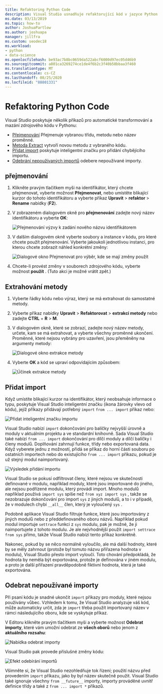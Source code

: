 ```yaml
---
title: Refaktoring Python Code
description: Visual Studio usnadňuje refaktorující kód v jazyce Python přejmenováním identifikátorů, extrakcí metod, přidáním importů a odebráním nepoužívaných importů.
ms.date: 03/13/2019
ms.topic: how-to
author: JoshuaPartlow
ms.author: joshuapa
manager: jillfra
ms.custom: seodec18
ms.workload:
- python
- data-science
ms.openlocfilehash: be93ac7b8bc0659da522abcf6000d97ec05d46b9
ms.sourcegitcommit: a801ca3269274ce1de4f6b2c3f40b58bbaa3f460
ms.translationtype: MT
ms.contentlocale: cs-CZ
ms.lasthandoff: 08/25/2020
ms.locfileid: "88801331"
---
```

# <a name="refactor-python-code"></a>Refaktoring Python Code

Visual Studio poskytuje několik příkazů pro automatické transformování a mazání zdrojového kódu v Pythonu:

- [Přejmenování](#rename) Přejmenuje vybranou třídu, metodu nebo název proměnné.
- [Metoda Extract](#extract-method) vytvoří novou metodu z vybraného kódu.
- [Přidat import](#add-import) poskytuje inteligentní značku pro přidání chybějícího importu.
- [Odebrání nepoužívaných importů](#remove-unused-imports) odebere nepoužívané importy.

## <a name="rename"></a>přejmenování

1. Klikněte pravým tlačítkem myši na identifikátor, který chcete přejmenovat, vyberte možnost **Přejmenovat**, nebo umístěte blikající kurzor do tohoto identifikátoru a vyberte příkaz **Upravit**  >  **refaktor**  >  **Rename** nabídky (**F2**).
2. V zobrazeném dialogovém okně pro **přejmenování** zadejte nový název identifikátoru a vyberte **OK**:

   ![Přejmenování výzvy k zadání nového názvu identifikátorem](media/code-refactor-rename-1.png)

3. V dalším dialogovém okně vyberte soubory a instance v kódu, pro které chcete použít přejmenování. Vyberte jakoukoli jednotlivou instanci, pro kterou chcete zobrazit náhled konkrétní změny:

   ![Dialogové okno Přejmenovat pro výběr, kde se mají změny použít](media/code-refactor-rename-2.png)

4. Chcete-li provést změny v souborech zdrojového kódu, vyberte možnost **použít** . (Tuto akci je možné vrátit zpět.)

## <a name="extract-method"></a>Extrahování metody

1. Vyberte řádky kódu nebo výraz, který se má extrahovat do samostatné metody.
2. Vyberte příkaz nabídky **Upravit**  >  **Refaktorovat**  >  **extrakci metody** nebo zadejte **CTRL** + **R**  >  **M**.
3. V dialogovém okně, které se zobrazí, zadejte nový název metody, určete, kam se má extrahovat, a vyberte všechny proměnné ukončení. Proměnné, které nejsou vybrány pro uzavření, jsou přeměněny na argumenty metody:

   ![Dialogové okno extrakce metody](media/code-refactor-extract-method-1.png)

4. Vyberte **OK** a kód se upraví odpovídajícím způsobem:

   ![Účinek extrakce metody](media/code-refactor-extract-method-2.png)

## <a name="add-import"></a>Přidat import

Když umístíte blikající kurzor na identifikátor, který neobsahuje informace o typu, poskytuje Visual Studio inteligentní značku (ikona žárovky vlevo od kódu), jejíž příkazy přidávají potřebný `import` `from ... import` příkaz nebo:

![Přidat inteligentní značku importu](media/code-refactor-add-import-1.png)

Visual Studio nabízí `import` dokončování pro balíčky nejvyšší úrovně a moduly v aktuálním projektu a ve standardní knihovně. Sada Visual Studio také nabízí `from ... import` dokončování pro dílčí moduly a dílčí balíčky i členy modulů. Doplňování zahrnují funkce, třídy nebo exportovaná data. Když vyberete jednu z možností, přidá se příkaz do horní části souboru po ostatních importech nebo do existujícího `from ... import` příkazu, pokud je už stejný modul naimportovaný.

![Výsledek přidání importu](media/code-refactor-add-import-2.png)

Visual Studio se pokusí odfiltrovat členy, které nejsou ve skutečnosti definované v modulu, například moduly, které jsou importované do jiného, ale nejsou podřízené modulu, který provádí import. Mnoho modulů například používá `import sys` spíše než `from xyz import sys` , takže se nezobrazuje dokončování pro import `sys` z jiných modulů, a to i v případě, že v modulech chybí `__all__` člen, který je vyloučený `sys` .

Podobně aplikace Visual Studio filtruje funkce, které jsou importovány z jiných modulů nebo z předdefinovaného oboru názvů. Například pokud modul importuje `settrace` funkci z `sys` modulu, pak je možné, že ji naimportujete z tohoto modulu. Je ale nejvhodnější použít `import settrace from sys` přímo, takže Visual Studio nabízí tento příkaz konkrétně.

Nakonec, pokud by se něco normálně vyloučilo, ale má další hodnoty, které by se měly zahrnout (protože byl tomuto názvu přiřazena hodnota v modulu), Visual Studio přesto import vyloučí. Toto chování předpokládá, že hodnota by neměla být exportována, protože je definována v jiném modulu, a proto je další přiřazení pravděpodobně fiktivní hodnota, která je také exportována.

## <a name="remove-unused-imports"></a>Odebrat nepoužívané importy

Při psaní kódu je snadné ukončit `import` příkazy pro moduly, které nejsou používány vůbec. Vzhledem k tomu, že Visual Studio analyzuje váš kód, může automaticky určit, zda je `import` třeba použít importovaný název v rámci následujícího oboru, kde se vyskytuje příkaz.

V Editoru klikněte pravým tlačítkem myši a vyberte možnost **Odebrat importy**, které vám umožní odebrat ze **všech oborů** nebo jenom z **aktuálního rozsahu**:

![Nabídka odebrat importy](media/code-refactor-remove-imports-1.png)

Visual Studio pak provede příslušné změny kódu:

![Efekt odebírání importů](media/code-refactor-remove-imports-2.png)

Všimněte si, že Visual Studio nezohledňuje tok řízení; použití názvu před provedením `import` příkazu, jako by byl název skutečně použit. Visual Studio také ignoruje všechny `from __future__` importy, importy prováděné uvnitř definice třídy a také z `from ... import *` příkazů.
